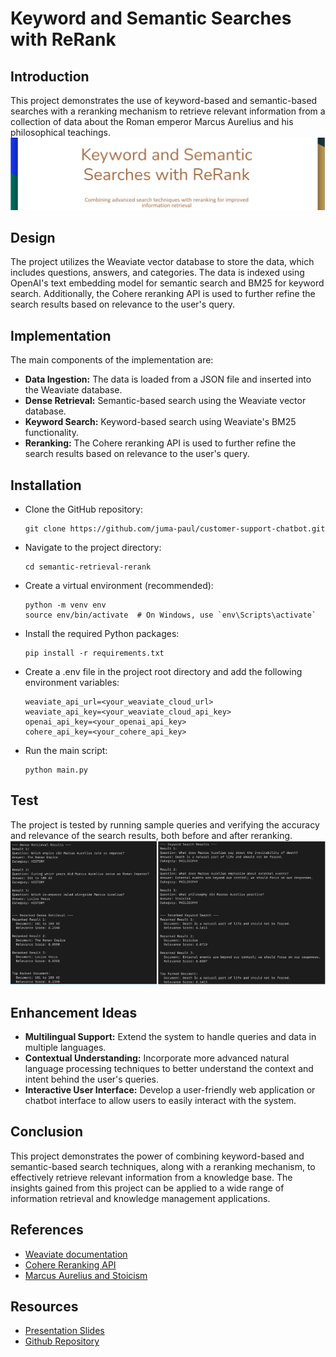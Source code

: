 # Keyword and Semantic Searches with ReRank
## Introduction
This project demonstrates the use of keyword-based and semantic-based searches with a reranking mechanism to retrieve relevant information from a collection of data about the Roman emperor Marcus Aurelius and his philosophical teachings.
![banner](./utils/images/banner.png)

## Design
The project utilizes the Weaviate vector database to store the data, which includes questions, answers, and categories. The data is indexed using OpenAI's text embedding model for semantic search and BM25 for keyword search. Additionally, the Cohere reranking API is used to further refine the search results based on relevance to the user's query.

## Implementation
The main components of the implementation are:

- **Data Ingestion:** The data is loaded from a JSON file and inserted into the Weaviate database.
- **Dense Retrieval:** Semantic-based search using the Weaviate vector database.
- **Keyword Search:** Keyword-based search using Weaviate's BM25 functionality.
- **Reranking:** The Cohere reranking API is used to further refine the search results based on relevance to the user's query.

## Installation

- Clone the GitHub repository:
    ```
    git clone https://github.com/juma-paul/customer-support-chatbot.git
    ```
- Navigate to the project directory:
    ```
    cd semantic-retrieval-rerank
    ```
- Create a virtual environment (recommended):
    ```
    python -m venv env
    source env/bin/activate  # On Windows, use `env\Scripts\activate`
    ```

- Install the required Python packages:
    ```
    pip install -r requirements.txt
    ```
- Create a .env file in the project root directory and add the following environment variables:
    ```
    weaviate_api_url=<your_weaviate_cloud_url>
    weaviate_api_key=<your_weaviate_cloud_api_key>
    openai_api_key=<your_openai_api_key>
    cohere_api_key=<your_cohere_api_key>
    ```
- Run the main script:
    ```
    python main.py
    ```
## Test
The project is tested by running sample queries and verifying the accuracy and relevance of the search results, both before and after reranking.
![screenshot of test results](./utils/images/image.png)

## Enhancement Ideas

- **Multilingual Support:** Extend the system to handle queries and data in multiple languages.
- **Contextual Understanding:** Incorporate more advanced natural language processing techniques to better understand the context and intent behind the user's queries.
- **Interactive User Interface:** Develop a user-friendly web application or chatbot interface to allow users to easily interact with the system.

## Conclusion
This project demonstrates the power of combining keyword-based and semantic-based search techniques, along with a reranking mechanism, to effectively retrieve relevant information from a knowledge base. The insights gained from this project can be applied to a wide range of information retrieval and knowledge management applications.

## References

 - [Weaviate documentation](https://www.semi.technology/developers/weaviate/current/index.html)
- [Cohere Reranking API](https://docs.cohere.ai/reference/rerank)
- [Marcus Aurelius and Stoicism](https://www.iep.utm.edu/marcus-a/)

## Resources
- [Presentation Slides](https://docs.google.com/presentation/d/1JGqyIgRRp9yaHgvXKaToPQoJGYR2eBiTYu72WKRsTtI/edit?usp=sharing)
- [Github Repository](https://github.com/juma-paul/customer-support-chatbot/tree/main/semantic-retrieval-rerank)